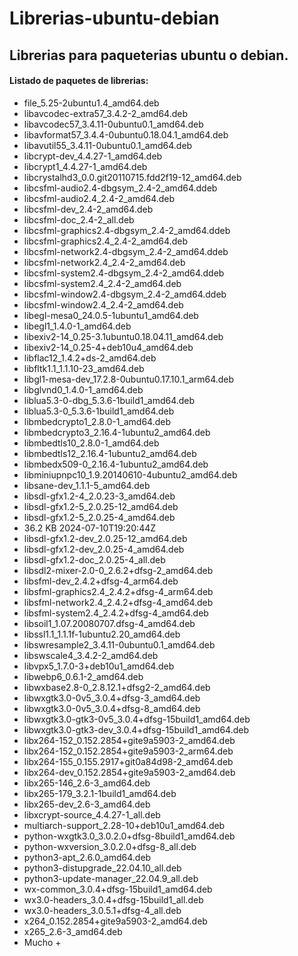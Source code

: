 # Librerias-ubuntu-debian
## Librerias para paqueterias ubuntu o debian.

#### Listado de paquetes de librerias:

- file_5.25-2ubuntu1.4_amd64.deb
- libavcodec-extra57_3.4.2-2_amd64.deb
- libavcodec57_3.4.11-0ubuntu0.1_amd64.deb
- libavformat57_3.4.4-0ubuntu0.18.04.1_amd64.deb
- libavutil55_3.4.11-0ubuntu0.1_amd64.deb
- libcrypt-dev_4.4.27-1_amd64.deb
- libcrypt1_4.4.27-1_amd64.deb
- libcrystalhd3_0.0.git20110715.fdd2f19-12_amd64.deb
- libcsfml-audio2.4-dbgsym_2.4-2_amd64.ddeb
- libcsfml-audio2.4_2.4-2_amd64.deb
- libcsfml-dev_2.4-2_amd64.deb
- libcsfml-doc_2.4-2_all.deb
- libcsfml-graphics2.4-dbgsym_2.4-2_amd64.ddeb
- libcsfml-graphics2.4_2.4-2_amd64.deb
- libcsfml-network2.4-dbgsym_2.4-2_amd64.ddeb
- libcsfml-network2.4_2.4-2_amd64.deb
- libcsfml-system2.4-dbgsym_2.4-2_amd64.ddeb
- libcsfml-system2.4_2.4-2_amd64.deb
- libcsfml-window2.4-dbgsym_2.4-2_amd64.ddeb
- libcsfml-window2.4_2.4-2_amd64.deb
- libegl-mesa0_24.0.5-1ubuntu1_amd64.deb
- libegl1_1.4.0-1_amd64.deb
- libexiv2-14_0.25-3.1ubuntu0.18.04.11_amd64.deb
- libexiv2-14_0.25-4+deb10u4_amd64.deb
- libflac12_1.4.2+ds-2_amd64.deb
- libfltk1.1_1.1.10-23_amd64.deb
- libgl1-mesa-dev_17.2.8-0ubuntu0.17.10.1_arm64.deb
- libglvnd0_1.4.0-1_amd64.deb
- liblua5.3-0-dbg_5.3.6-1build1_amd64.deb
- liblua5.3-0_5.3.6-1build1_amd64.deb
- libmbedcrypto1_2.8.0-1_amd64.deb
- libmbedcrypto3_2.16.4-1ubuntu2_amd64.deb
- libmbedtls10_2.8.0-1_amd64.deb
- libmbedtls12_2.16.4-1ubuntu2_amd64.deb
- libmbedx509-0_2.16.4-1ubuntu2_amd64.deb
- libminiupnpc10_1.9.20140610-4ubuntu2_amd64.deb
- libsane-dev_1.1.1-5_amd64.deb
- libsdl-gfx1.2-4_2.0.23-3_amd64.deb
- libsdl-gfx1.2-5_2.0.25-12_amd64.deb
- libsdl-gfx1.2-5_2.0.25-4_amd64.deb
- 36.2 KB 2024-07-10T19:20:44Z
- libsdl-gfx1.2-dev_2.0.25-12_amd64.deb
- libsdl-gfx1.2-dev_2.0.25-4_amd64.deb
- libsdl-gfx1.2-doc_2.0.25-4_all.deb
- libsdl2-mixer-2.0-0_2.6.2+dfsg-2_amd64.deb
- libsfml-dev_2.4.2+dfsg-4_arm64.deb
- libsfml-graphics2.4_2.4.2+dfsg-4_arm64.deb
- libsfml-network2.4_2.4.2+dfsg-4_amd64.deb
- libsfml-system2.4_2.4.2+dfsg-4_amd64.deb
- libsoil1_1.07.20080707.dfsg-4_amd64.deb
- libssl1.1_1.1.1f-1ubuntu2.20_amd64.deb
- libswresample2_3.4.11-0ubuntu0.1_amd64.deb
- libswscale4_3.4.2-2_amd64.deb
- libvpx5_1.7.0-3+deb10u1_amd64.deb
- libwebp6_0.6.1-2_amd64.deb
- libwxbase2.8-0_2.8.12.1+dfsg2-2_amd64.deb
- libwxgtk3.0-0v5_3.0.4+dfsg-3_amd64.deb
- libwxgtk3.0-0v5_3.0.4+dfsg-8_amd64.deb
- libwxgtk3.0-gtk3-0v5_3.0.4+dfsg-15build1_amd64.deb
- libwxgtk3.0-gtk3-dev_3.0.4+dfsg-15build1_amd64.deb
- libx264-152_0.152.2854+gite9a5903-2_amd64.deb
- libx264-152_0.152.2854+gite9a5903-2_arm64.deb
- libx264-155_0.155.2917+git0a84d98-2_amd64.deb
- libx264-dev_0.152.2854+gite9a5903-2_amd64.deb
- libx265-146_2.6-3_amd64.deb
- libx265-179_3.2.1-1build1_amd64.deb
- libx265-dev_2.6-3_amd64.deb
- libxcrypt-source_4.4.27-1_all.deb
- multiarch-support_2.28-10+deb10u1_amd64.deb
- python-wxgtk3.0_3.0.2.0+dfsg-8build1_amd64.deb
- python-wxversion_3.0.2.0+dfsg-8_all.deb
- python3-apt_2.6.0_amd64.deb
- python3-distupgrade_22.04.10_all.deb
- python3-update-manager_22.04.9_all.deb
- wx-common_3.0.4+dfsg-15build1_amd64.deb
- wx3.0-headers_3.0.4+dfsg-15build1_all.deb
- wx3.0-headers_3.0.5.1+dfsg-4_all.deb
- x264_0.152.2854+gite9a5903-2_amd64.deb
- x265_2.6-3_amd64.deb 
- Mucho +
